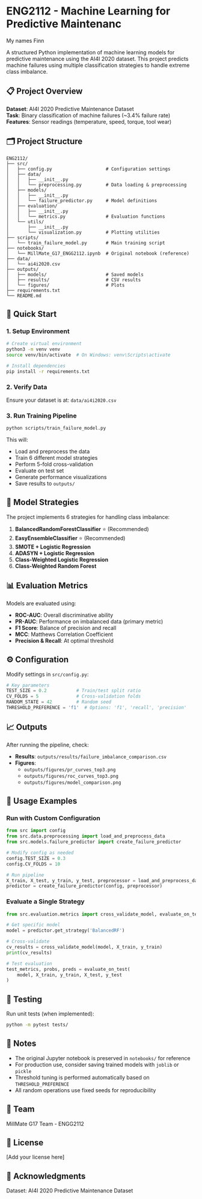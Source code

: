 # ENG2112 - Machine Learning for Predictive Maintenanc

My names Finn

A structured Python implementation of machine learning models for predictive maintenance using the AI4I 2020 dataset. This project predicts machine failures using multiple classification strategies to handle extreme class imbalance.

## 📋 Project Overview

**Dataset**: AI4I 2020 Predictive Maintenance Dataset  
**Task**: Binary classification of machine failures (~3.4% failure rate)  
**Features**: Sensor readings (temperature, speed, torque, tool wear)

## 🗂️ Project Structure

```
ENG2112/
├── src/
│   ├── config.py                    # Configuration settings
│   ├── data/
│   │   ├── __init__.py
│   │   └── preprocessing.py         # Data loading & preprocessing
│   ├── models/
│   │   ├── __init__.py
│   │   └── failure_predictor.py     # Model definitions
│   ├── evaluation/
│   │   ├── __init__.py
│   │   └── metrics.py               # Evaluation functions
│   └── utils/
│       ├── __init__.py
│       └── visualization.py         # Plotting utilities
├── scripts/
│   └── train_failure_model.py       # Main training script
├── notebooks/
│   └── MillMate_G17_ENGG2112.ipynb  # Original notebook (reference)
├── data/
│   └── ai4i2020.csv
├── outputs/
│   ├── models/                      # Saved models
│   ├── results/                     # CSV results
│   └── figures/                     # Plots
├── requirements.txt
└── README.md
```

## 🚀 Quick Start

### 1. Setup Environment

```bash
# Create virtual environment
python3 -m venv venv
source venv/bin/activate  # On Windows: venv\Scripts\activate

# Install dependencies
pip install -r requirements.txt
```

### 2. Verify Data

Ensure your dataset is at: `data/ai4i2020.csv`

### 3. Run Training Pipeline

```bash
python scripts/train_failure_model.py
```

This will:
- Load and preprocess the data
- Train 6 different model strategies
- Perform 5-fold cross-validation
- Evaluate on test set
- Generate performance visualizations
- Save results to `outputs/`

## 🎯 Model Strategies

The project implements 6 strategies for handling class imbalance:

1. **BalancedRandomForestClassifier** ⭐ (Recommended)
2. **EasyEnsembleClassifier** ⭐ (Recommended)
3. **SMOTE + Logistic Regression**
4. **ADASYN + Logistic Regression**
5. **Class-Weighted Logistic Regression**
6. **Class-Weighted Random Forest**

## 📊 Evaluation Metrics

Models are evaluated using:
- **ROC-AUC**: Overall discriminative ability
- **PR-AUC**: Performance on imbalanced data (primary metric)
- **F1 Score**: Balance of precision and recall
- **MCC**: Matthews Correlation Coefficient
- **Precision & Recall**: At optimal threshold

## ⚙️ Configuration

Modify settings in `src/config.py`:

```python
# Key parameters
TEST_SIZE = 0.2           # Train/test split ratio
CV_FOLDS = 5              # Cross-validation folds
RANDOM_STATE = 42         # Random seed
THRESHOLD_PREFERENCE = 'f1'  # Options: 'f1', 'recall', 'precision'
```

## 📈 Outputs

After running the pipeline, check:

- **Results**: `outputs/results/failure_imbalance_comparison.csv`
- **Figures**: 
  - `outputs/figures/pr_curves_top3.png`
  - `outputs/figures/roc_curves_top3.png`
  - `outputs/figures/model_comparison.png`

## 🔧 Usage Examples

### Run with Custom Configuration

```python
from src import config
from src.data.preprocessing import load_and_preprocess_data
from src.models.failure_predictor import create_failure_predictor

# Modify config as needed
config.TEST_SIZE = 0.3
config.CV_FOLDS = 10

# Run pipeline
X_train, X_test, y_train, y_test, preprocessor = load_and_preprocess_data(config)
predictor = create_failure_predictor(config, preprocessor)
```

### Evaluate a Single Strategy

```python
from src.evaluation.metrics import cross_validate_model, evaluate_on_test

# Get specific model
model = predictor.get_strategy('BalancedRF')

# Cross-validate
cv_results = cross_validate_model(model, X_train, y_train)
print(cv_results)

# Test evaluation
test_metrics, probs, preds = evaluate_on_test(
    model, X_train, y_train, X_test, y_test
)
```

## 🧪 Testing

Run unit tests (when implemented):

```bash
python -m pytest tests/
```

## 📝 Notes

- The original Jupyter notebook is preserved in `notebooks/` for reference
- For production use, consider saving trained models with `joblib` or `pickle`
- Threshold tuning is performed automatically based on `THRESHOLD_PREFERENCE`
- All random operations use fixed seeds for reproducibility

## 👥 Team

MillMate G17 Team - ENGG2112

## 📄 License

[Add your license here]

## 🙏 Acknowledgments

Dataset: AI4I 2020 Predictive Maintenance Dataset